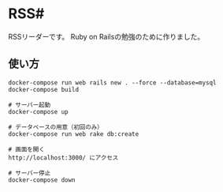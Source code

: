 # RSS#

RSSリーダーです。
Ruby on Railsの勉強のために作りました。

## 使い方
```
docker-compose run web rails new . --force --database=mysql
docker-compose build

# サーバー起動
docker-compose up

# データベースの用意（初回のみ）
docker-compose run web rake db:create

# 画面を開く
http://localhost:3000/ にアクセス

# サーバー停止
docker-compose down
```
